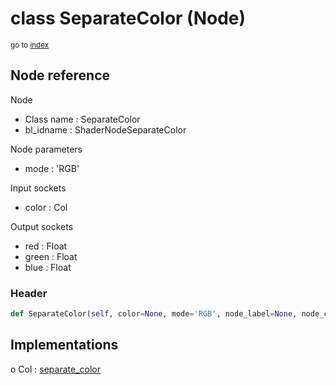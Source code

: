 # class SeparateColor (Node)

<sub>go to [index](/docs/index.md)</sub>

## Node reference

Node
 - Class name : SeparateColor
 - bl_idname : ShaderNodeSeparateColor

Node parameters
 - mode : 'RGB'

Input sockets
 - color : Col

Output sockets
 - red : Float
 - green : Float
 - blue : Float

### Header

``` python
def SeparateColor(self, color=None, mode='RGB', node_label=None, node_color=None):
```

## Implementations

o Col : [separate_color](/docs/Shader_classes/Col.md#separate_color)


